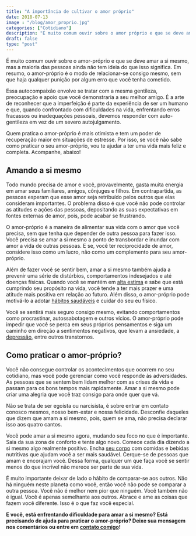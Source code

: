```yaml
---
title: "A importância de cultivar o amor próprio"
date: 2018-07-13
image : "/blog/amor_proprio.jpg"
categories: ["Cotidiano"]
description: "É muito comum ouvir sobre o amor próprio e que se deve amar a si mesmo, mas a maioria das pessoas ainda não tem ideia do que isso significa. Entenda."
draft: false
type: "post"
---
```



É muito comum ouvir sobre o amor-próprio e que se deve amar a si mesmo, mas a maioria das pessoas ainda não tem ideia do que isso significa. Em resumo, o amor-próprio é o modo de relacionar-se consigo mesmo, sem que haja qualquer punição por algum erro que você tenha cometido.

Essa autocompaixão envolve se tratar com a mesma gentileza, preocupação e apoio que você demonstraria a seu melhor amigo. É a arte de reconhecer que a imperfeição é parte da experiência de ser um humano e que, quando confrontado com dificuldades na vida, enfrentando erros fracassos ou inadequações pessoais, devemos responder com auto-gentileza em vez de um severo autojulgamento.

Quem pratica o amor-próprio é mais otimista e tem um poder de recuperação maior em situações de estresse. Por isso, se você não sabe como praticar o seu amor-próprio, vou te ajudar a ter uma vida mais feliz e completa. Acompanhe, abaixo!

## **Amando a si mesmo**

Todo mundo precisa de amor e você, provavelmente, gasta muita energia em amar seus familiares, amigos, cônjuges e filhos. Em contrapartida, as pessoas esperam que esse amor seja retribuído pelos outros que elas consideram importantes. O problema disso é que você não pode controlar as atitudes e ações das pessoas, depositando as suas expectativas em fontes externas de amor, pois, pode acabar se frustrando.

O amor-próprio é a maneira de alimentar sua vida com o amor que você precisa, sem que tenha que depender de outra pessoa para fazer isso. Você precisa se amar a si mesmo a ponto de transbordar e inundar com amor a vida de outras pessoas. E se, você ter reciprocidade de amor, considere isso como um lucro, não como um complemento para seu amor-próprio.

Além de fazer você se sentir bem, amar a si mesmo também ajuda a prevenir uma série de distúrbios, comportamentos indesejados e até doenças físicas. Quando você se mantém em [alta estima](/seu-corpo-fala-muito-sobre-voce/) e sabe que está cumprindo seu propósito na vida, você tende a ter mais prazer e uma atitude mais positiva em relação ao futuro. Além disso, o amor-próprio pode motivá-lo a adotar [hábitos saudáveis](/8-sintomas-de-depressao-que-voce-precisa-reconhecer/) e cuidar do seu eu físico.

Você se sentirá mais seguro consigo mesmo, evitando comportamentos como procrastinar, autossabotagem e outros vícios. O amor-próprio pode impedir que você se perca em seus próprios pensamentos e siga um caminho em direção a sentimentos negativos, que levam a ansiedade, a [depressão](/como-aumentar-a-autoestima/), entre outros transtornos.

## **Como praticar o amor-próprio?**

Você não consegue controlar os acontecimentos que ocorrem no seu cotidiano, mas você pode gerenciar como você responde às adversidades. As pessoas que se sentem bem lidam melhor com as crises da vida e passam para os bons tempos mais rapidamente. Amar a si mesmo pode criar uma alegria que você traz consigo para onde quer que vá.

Não se trata de ser egoísta ou narcisista, é sobre entrar em contato conosco mesmos, nosso bem-estar e nossa felicidade. Desconfie daqueles que dizem que amam a si mesmo, pois, quem se ama, não precisa declarar isso aos quatro cantos.

Você pode amar a si mesmo agora, mudando seu foco no que é importante. Saia da sua zona de conforto e tente algo novo. Comece cada dia dizendo a si mesmo algo realmente positivo. Encha [seu corpo](/seu-corpo-fala-muito-sobre-voce/) com comidas e bebidas nutritivas que ajudam você a ser mais saudável. Cerque-se de pessoas que amam e encorajam você. Dessa forma, qualquer um que faça você se sentir menos do que incrível não merece ser parte de sua vida.

É muito importante deixar de lado o hábito de comparar-se aos outros. Não há ninguém neste planeta como você, então você não pode se comparar a outra pessoa. Você não é melhor nem pior que ninguém. Você também não é igual. Você é apenas semelhante aos outros. Abrace e ame as coisas que fazem você diferente. Isso é o que faz você especial.

**E você, está enfrentando dificuldade para amar a si mesmo? Está precisando de ajuda para praticar o amor-próprio? Deixe sua mensagem nos comentários ou entre em** [**contato comigo**](/contato/)**!**